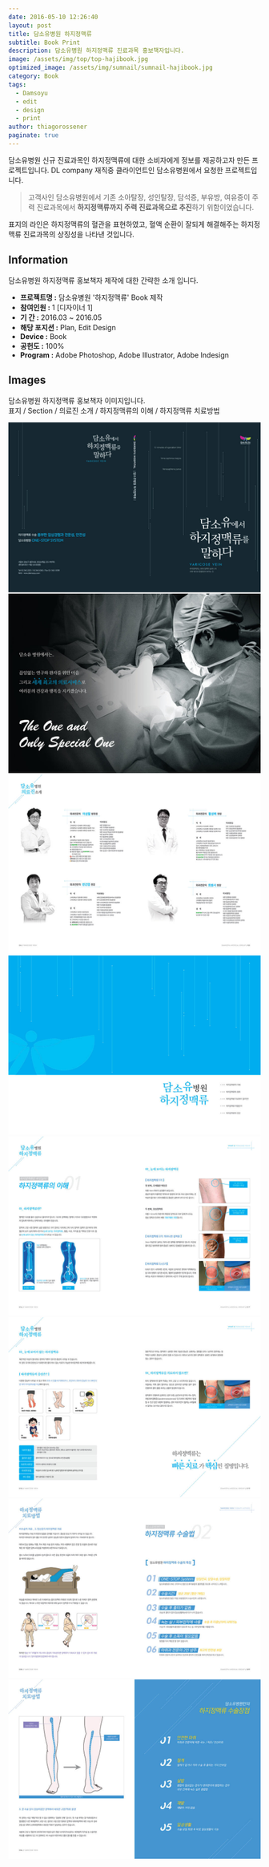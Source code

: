 ```yaml
---
date: 2016-05-10 12:26:40
layout: post
title: 담소유병원 하지정맥류
subtitle: Book Print
description: 담소유병원 하지정맥류 진료과목 홍보책자입니다.
image: /assets/img/top/top-hajibook.jpg
optimized_image: /assets/img/sumnail/sumnail-hajibook.jpg
category: Book
tags:
  - Damsoyu
  - edit
  - design
  - print
author: thiagorossener
paginate: true
---
```



<link rel="stylesheet" href="/assets/css/slick.css">
<link rel="stylesheet" href="/assets/css/slick-theme.css">



담소유병원 신규 진료과목인 하지정맥류에 대한 소비자에게 정보를 제공하고자 만든 프로젝트입니다.
DL company 재직중 클라이언트인 담소유병원에서 요청한 프로젝트입니다.


> 고객사인 담소유병원에서 기존 소아탈장, 성인탈장, 담석증, 부유방, 여유증이 주력 진료과목에서 **하지정맥류까지 주력 진료과목으로 추진**하기 위함이었습니다.

표지의 라인은 하지정맥류의 혈관을 표현하였고, 혈액 순환이 잘되게 해결해주는 하지정맥류 진료과목의 상징성을 나타낸 것입니다.

<!--page-->

## Information

담소유병원 하지정맥류 홍보책자 제작에 대한 간략한 소개 입니다.

- **프로젝트명 :** 담소유병원 '하지정맥류' Book 제작
- **참여인원 :** 1 [디자이너 1]
- **기 간 :** 2016.03 ~ 2016.05 
- **해당 포지션 :** Plan, Edit Design
- **Device :** Book
- **공헌도 :** 100%
- **Program :** Adobe Photoshop, Adobe Illustrator, Adobe Indesign


<!--page-->

## Images

담소유병원 하지정맥류 홍보책자 이미지입니다.<br>
표지 / Section / 의료진 소개 / 하지정맥류의 이해 / 하지정맥류 치료방법

<section class="quotes">
  <div class="bubble">
    <img src="/assets/img/slide/Varicose-book01.jpg" />
  </div>
  <div class="bubble">
    <img src="/assets/img/slide/Varicose-book02.jpg" /> 
  </div>
  <div class="bubble">
    <img src="/assets/img/slide/Varicose-book03.jpg" /> 
  </div>
  <div class="bubble">
    <img src="/assets/img/slide/Varicose-book04.jpg" /> 
  </div>
  <div class="bubble">
    <img src="/assets/img/slide/Varicose-book05.jpg" /> 
  </div>
  <div class="bubble">
    <img src="/assets/img/slide/Varicose-book06.jpg" /> 
  </div>
  <div class="bubble">
    <img src="/assets/img/slide/Varicose-book07.jpg" /> 
  </div>
  <div class="bubble">
    <img src="/assets/img/slide/Varicose-book08.jpg" /> 
  </div>
</section>


<p></p>
<p></p>

<!--page-->



<script type="text/javascript" src="https://cdnjs.cloudflare.com/ajax/libs/jquery/2.1.3/jquery.min.js"></script>
<script type="text/javascript" src="https://cdn.jsdelivr.net/jquery.slick/1.5.0/slick.min.js"></script>

<script>
	$('.quotes').slick({
  dots: true,
  infinite: true,
  autoplay: false,
  autoplaySpeed: 6000,
  speed: 800,
  slidesToShow: 1,
  adaptiveHeight: true
});
$( document ).ready(function() {
$('.no-fouc').removeClass('no-fouc');
});
</script>